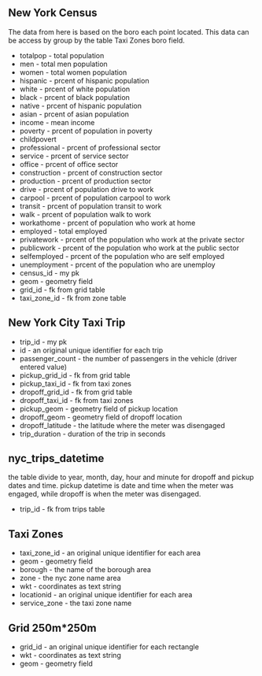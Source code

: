 ## New York Census

The data from here is based on the boro each point located. This data can be access by group by the table Taxi Zones boro field.

* totalpop - total population
* men - total men population
* women - total women population
* hispanic - prcent of hispanic population
* white - prcent of white population
* black - prcent of black population
* native - prcent of hispanic population
* asian - prcent of asian population
* income - mean income
* poverty - prcent of population in poverty
* childpovert
* professional - prcent of professional sector
* service - prcent of service sector
* office - prcent of office sector
* construction - prcent of construction sector
* production - prcent of production sector
* drive - prcent of population drive to work
* carpool - prcent of population carpool to work
* transit - prcent of population transit to work
* walk - prcent of population walk to work
* workathome - prcent of population who work at home 
* employed - total employed
* privatework - prcent of the population who work at the private sector
* publicwork - prcent of the population who work at the public sector
* selfemployed - prcent of the population who are self employed
* unemployment - prcent of the population who are unemploy 
* census_id - my pk
* geom - geometry field
* grid_id - fk from grid table
* taxi_zone_id - fk from zone table

## New York City Taxi Trip

* trip_id - my pk
* id - an original unique identifier for each trip
* passenger_count - the number of passengers in the vehicle (driver entered value)
* pickup_grid_id - fk from grid table
* pickup_taxi_id - fk from taxi zones
* dropoff_grid_id - fk from grid table
* dropoff_taxi_id - fk from taxi zones
* pickup_geom - geometry field of pickup location
* dropoff_geom - geometry field of dropoff location
* dropoff_latitude - the latitude where the meter was disengaged
* trip_duration - duration of the trip in seconds

## nyc_trips_datetime

the table divide to year, month, day, hour and minute for dropoff and pickup dates and time. pickup datetime is date and time when the meter was engaged, while dropoff is when the meter was disengaged.

* trip_id - fk from trips table


## Taxi Zones

* taxi_zone_id - an original unique identifier for each area
* geom - geometry field
* borough - the name of the borough area
* zone - the nyc zone name area
* wkt - coordinates as text string
* locationid - an original unique identifier for each area
* service_zone - the taxi zone name

## Grid 250m*250m

* grid_id - an original unique identifier for each rectangle
* wkt - coordinates as text string
* geom - geometry field